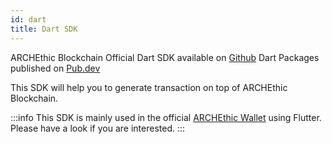 ```yaml
---
id: dart
title: Dart SDK
---
```


ARCHEthic Blockchain Official Dart SDK available on [Github](https://github.com/archethic-foundation/libdart)
Dart Packages published on [Pub.dev](https://pub.dev/packages/archethic_lib_dart)

This SDK will help you to generate transaction on top of ARCHEthic Blockchain.

:::info
This SDK is mainly used in the official [ARCHEthic Wallet](https://github.com/archethic-foundation/archethic_wallet) using Flutter. Please have a look if you are interested.
:::

